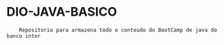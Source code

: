 # DIO-JAVA-BASICO
        Repositorio para armazena todo o conteudo do BootCamp de java do banco inter
        
    